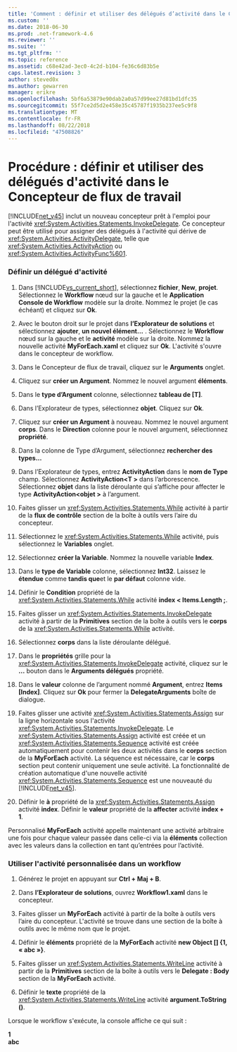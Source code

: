 ```yaml
---
title: 'Comment : définir et utiliser des délégués d’activité dans le Concepteur de flux de travail | Microsoft Docs'
ms.custom: ''
ms.date: 2018-06-30
ms.prod: .net-framework-4.6
ms.reviewer: ''
ms.suite: ''
ms.tgt_pltfrm: ''
ms.topic: reference
ms.assetid: c68e42ad-3ec0-4c2d-b104-fe36c6d83b5e
caps.latest.revision: 3
author: steved0x
ms.author: gewarren
manager: erikre
ms.openlocfilehash: 5bf6a53879e90dab2a0a57d99ee27d81bd1dfc35
ms.sourcegitcommit: 55f7ce2d5d2e458e35c45787f1935b237ee5c9f8
ms.translationtype: MT
ms.contentlocale: fr-FR
ms.lasthandoff: 08/22/2018
ms.locfileid: "47508826"
---
```

# <a name="how-to-define-and-consume-activity-delegates-in-the-workflow-designer"></a>Procédure : définir et utiliser des délégués d'activité dans le Concepteur de flux de travail
[!INCLUDE[net_v45](../includes/net-v45-md.md)] inclut un nouveau concepteur prêt à l'emploi pour l'activité <xref:System.Activities.Statements.InvokeDelegate>. Ce concepteur peut être utilisé pour assigner des délégués à l'activité qui dérive de <xref:System.Activities.ActivityDelegate>, telle que <xref:System.Activities.ActivityAction> ou <xref:System.Activities.ActivityFunc%601>.  
  
### <a name="define-an-activity-delegate"></a>Définir un délégué d'activité  
  
1.  Dans [!INCLUDE[vs_current_short](../includes/vs-current-short-md.md)], sélectionnez **fichier**, **New**, **projet**. Sélectionnez le **Workflow** nœud sur la gauche et le **Application Console de Workflow** modèle sur la droite. Nommez le projet (le cas échéant) et cliquez sur **Ok**.  
  
2.  Avec le bouton droit sur le projet dans **l’Explorateur de solutions** et sélectionnez **ajouter**, **un nouvel élément...** . Sélectionnez le **Workflow** nœud sur la gauche et le **activité** modèle sur la droite. Nommez la nouvelle activité **MyForEach.xaml** et cliquez sur **Ok**. L'activité s'ouvre dans le concepteur de workflow.  
  
3.  Dans le Concepteur de flux de travail, cliquez sur le **Arguments** onglet.  
  
4.  Cliquez sur **créer un Argument**. Nommez le nouvel argument **éléments**.  
  
5.  Dans le **type d’Argument** colonne, sélectionnez **tableau de [T]**.  
  
6.  Dans l’Explorateur de types, sélectionnez **objet**. Cliquez sur **Ok**.  
  
7.  Cliquez sur **créer un Argument** à nouveau. Nommez le nouvel argument **corps**. Dans le **Direction** colonne pour le nouvel argument, sélectionnez **propriété**.  
  
8.  Dans la colonne de Type d’Argument, sélectionnez **rechercher des types...**  
  
9. Dans l’Explorateur de types, entrez **ActivityAction** dans le **nom de Type** champ. Sélectionnez **ActivityAction\<T >** dans l’arborescence. Sélectionnez **objet** dans la liste déroulante qui s’affiche pour affecter le type **ActivityAction\<objet >** à l’argument.  
  
10. Faites glisser un <xref:System.Activities.Statements.While> activité à partir de la **flux de contrôle** section de la boîte à outils vers l’aire du concepteur.  
  
11. Sélectionnez le <xref:System.Activities.Statements.While> activité, puis sélectionnez le **Variables** onglet.  
  
12. Sélectionnez **créer la Variable**. Nommez la nouvelle variable **Index**.  
  
13. Dans le **type de Variable** colonne, sélectionnez **Int32**. Laissez le **étendue** comme **tandis que**et le **par défaut** colonne vide.  
  
14. Définir le **Condition** propriété de la <xref:System.Activities.Statements.While> activité **index < Items.Length ;**.  
  
15. Faites glisser un <xref:System.Activities.Statements.InvokeDelegate> activité à partir de la **Primitives** section de la boîte à outils vers le **corps** de la <xref:System.Activities.Statements.While> activité.  
  
16. Sélectionnez **corps** dans la liste déroulante délégué.  
  
17. Dans le **propriétés** grille pour la <xref:System.Activities.Statements.InvokeDelegate> activité, cliquez sur le **...** bouton dans le **Arguments délégués** propriété.  
  
18. Dans le **valeur** colonne de l’argument nommé **Argument**, entrez **Items [Index]**. Cliquez sur **Ok** pour fermer la **DelegateArguments** boîte de dialogue.  
  
19. Faites glisser une activité <xref:System.Activities.Statements.Assign> sur la ligne horizontale sous l'activité <xref:System.Activities.Statements.InvokeDelegate>. Le <xref:System.Activities.Statements.Assign> activité est créée et un <xref:System.Activities.Statements.Sequence> activité est créée automatiquement pour contenir les deux activités dans le **corps** section de la **MyForEach** activité. La séquence est nécessaire, car le **corps** section peut contenir uniquement une seule activité. La fonctionnalité de création automatique d'une nouvelle activité <xref:System.Activities.Statements.Sequence> est une nouveauté du [!INCLUDE[net_v45](../includes/net-v45-md.md)].  
  
20. Définir le **à** propriété de la <xref:System.Activities.Statements.Assign> activité **index**. Définir le **valeur** propriété de la **affecter** activité **index + 1**.  
  
 Personnalisé **MyForEach** activité appelle maintenant une activité arbitraire une fois pour chaque valeur passée dans celle-ci via la **éléments** collection avec les valeurs dans la collection en tant qu’entrées pour l’activité.  
  
### <a name="use-the-custom-activity-in-a-workflow"></a>Utiliser l'activité personnalisée dans un workflow  
  
1.  Générez le projet en appuyant sur **Ctrl + Maj + B**.  
  
2.  Dans **l’Explorateur de solutions**, ouvrez **Workflow1.xaml** dans le concepteur.  
  
3.  Faites glisser un **MyForEach** activité à partir de la boîte à outils vers l’aire du concepteur. L'activité se trouve dans une section de la boîte à outils avec le même nom que le projet.  
  
4.  Définir le **éléments** propriété de la **MyForEach** activité **new Object [] {1, « abc »}**.  
  
5.  Faites glisser un <xref:System.Activities.Statements.WriteLine> activité à partir de la **Primitives** section de la boîte à outils vers le **Delegate : Body** section de la **MyForEach** activité.  
  
6.  Définir le **texte** propriété de la <xref:System.Activities.Statements.WriteLine> activité **argument.ToString ()**.  
  
 Lorsque le workflow s'exécute, la console affiche ce qui suit :  
  
 **1**   
**abc**